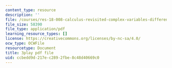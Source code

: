 ```yaml
---
content_type: resource
description: ''
file: /courses/res-18-008-calculus-revisited-complex-variables-differential-equations-and-linear-algebra-fall-2011/ccbedd9d217ec2892fbe8c48d40669c0_rVvGqWyQB_0.pdf
file_size: 58390
file_type: application/pdf
learning_resource_types: []
license: https://creativecommons.org/licenses/by-nc-sa/4.0/
ocw_type: OCWFile
resourcetype: Document
title: 3play pdf file
uid: ccbedd9d-217e-c289-2fbe-8c48d40669c0
---
```

